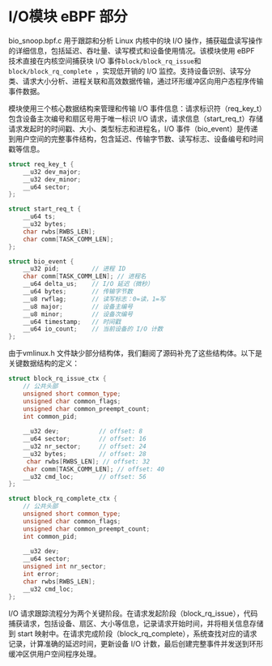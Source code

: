 # I/O模块 eBPF 部分

bio_snoop.bpf.c 用于跟踪和分析 Linux 内核中的块 I/O 操作，捕获磁盘读写操作的详细信息，包括延迟、吞吐量、读写模式和设备使用情况。该模块使用 eBPF 技术直接在内核空间捕获块 I/O 事件`block/block_rq_issue`和`block/block_rq_complete `，实现低开销的 I/O 监控。支持设备识别、读写分类、请求大小分析、进程关联和高效数据传输，通过环形缓冲区向用户态程序传输事件数据。

模块使用三个核心数据结构来管理和传输 I/O 事件信息：请求标识符（req_key_t）包含设备主次编号和扇区号用于唯一标识 I/O 请求，请求信息（start_req_t）存储请求发起时的时间戳、大小、类型标志和进程名，I/O 事件（bio_event）是传递到用户空间的完整事件结构，包含延迟、传输字节数、读写标志、设备编号和时间戳等信息。
```c
struct req_key_t {
    __u32 dev_major;
    __u32 dev_minor;
    __u64 sector;
};

struct start_req_t {
    __u64 ts;
    __u32 bytes;
    char rwbs[RWBS_LEN];
    char comm[TASK_COMM_LEN];
};

struct bio_event {
    __u32 pid;         // 进程 ID
    char comm[TASK_COMM_LEN]; // 进程名
    __u64 delta_us;    // I/O 延迟（微秒）
    __u64 bytes;       // 传输字节数
    __u8 rwflag;       // 读写标志：0=读，1=写
    __u8 major;        // 设备主编号
    __u8 minor;        // 设备次编号
    __u64 timestamp;   // 时间戳
    __u64 io_count;    // 当前设备的 I/O 计数
};
```

由于vmlinux.h 文件缺少部分结构体，我们翻阅了源码补充了这些结构体。以下是关键数据结构的定义：
```cpp
struct block_rq_issue_ctx {
    // 公共头部
    unsigned short common_type;
    unsigned char common_flags;
    unsigned char common_preempt_count;
    int common_pid;
    
    __u32 dev;           // offset: 8
    __u64 sector;        // offset: 16
    __u32 nr_sector;     // offset: 24
    __u32 bytes;         // offset: 28
     char rwbs[RWBS_LEN]; // offset: 32 
    char comm[TASK_COMM_LEN]; // offset: 40 
    __u32 cmd_loc;       // offset: 56 
};

struct block_rq_complete_ctx {
    // 公共头部
    unsigned short common_type;
    unsigned char common_flags;
    unsigned char common_preempt_count;
    int common_pid;
    
    __u32 dev;
    __u64 sector;
    unsigned int nr_sector;
    int error;
    char rwbs[RWBS_LEN]; 
    __u32 cmd_loc;
};
```
I/O 请求跟踪流程分为两个关键阶段。在请求发起阶段（block_rq_issue），代码捕获请求，包括设备、扇区、大小等信息，记录请求开始时间，并将相关信息存储到 start 映射中。在请求完成阶段（block_rq_complete），系统查找对应的请求记录，计算准确的延迟时间，更新设备 I/O 计数，最后创建完整事件并发送到环形缓冲区供用户空间程序处理。